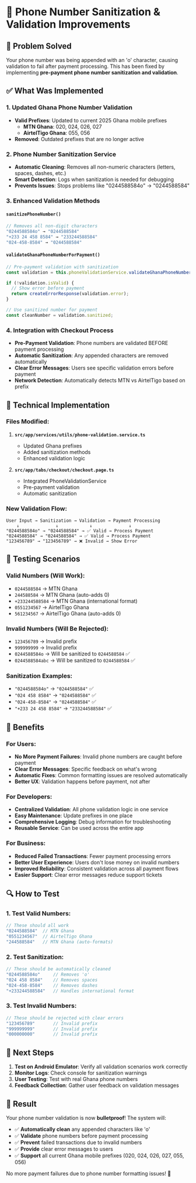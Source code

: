 # 📱 Phone Number Sanitization & Validation Improvements

## 🎯 **Problem Solved**
Your phone number was being appended with an 'o' character, causing validation to fail after payment processing. This has been fixed by implementing **pre-payment phone number sanitization and validation**.

## ✅ **What Was Implemented**

### 1. **Updated Ghana Phone Number Validation**
- **Valid Prefixes**: Updated to current 2025 Ghana mobile prefixes
  - **MTN Ghana**: 020, 024, 026, 027
  - **AirtelTigo Ghana**: 055, 056
- **Removed**: Outdated prefixes that are no longer active

### 2. **Phone Number Sanitization Service**
- **Automatic Cleaning**: Removes all non-numeric characters (letters, spaces, dashes, etc.)
- **Smart Detection**: Logs when sanitization is needed for debugging
- **Prevents Issues**: Stops problems like "0244588584o" → "0244588584"

### 3. **Enhanced Validation Methods**

#### **`sanitizePhoneNumber()`**
```typescript
// Removes all non-digit characters
"0244588584o" → "0244588584"
"+233 24 458 8584" → "233244588584"
"024-458-8584" → "0244588584"
```

#### **`validateGhanaPhoneNumberForPayment()`**
```typescript
// Pre-payment validation with sanitization
const validation = this.phoneValidationService.validateGhanaPhoneNumberForPayment(phoneNumber);

if (!validation.isValid) {
  // Show error before payment
  return createErrorResponse(validation.error);
}

// Use sanitized number for payment
const cleanNumber = validation.sanitized;
```

### 4. **Integration with Checkout Process**
- **Pre-Payment Validation**: Phone numbers are validated BEFORE payment processing
- **Automatic Sanitization**: Any appended characters are removed automatically
- **Clear Error Messages**: Users see specific validation errors before payment
- **Network Detection**: Automatically detects MTN vs AirtelTigo based on prefix

## 🔧 **Technical Implementation**

### **Files Modified:**
1. **`src/app/services/utils/phone-validation.service.ts`**
   - Updated Ghana prefixes
   - Added sanitization methods
   - Enhanced validation logic

2. **`src/app/tabs/checkout/checkout.page.ts`**
   - Integrated PhoneValidationService
   - Pre-payment validation
   - Automatic sanitization

### **New Validation Flow:**
```
User Input → Sanitization → Validation → Payment Processing
    ↓              ↓            ↓              ↓
"0244588584o" → "0244588584" → ✅ Valid → Process Payment
"0244588584" → "0244588584" → ✅ Valid → Process Payment
"123456789" → "123456789" → ❌ Invalid → Show Error
```

## 🧪 **Testing Scenarios**

### **Valid Numbers (Will Work):**
- `0244588584` → MTN Ghana
- `244588584` → MTN Ghana (auto-adds 0)
- `+233244588584` → MTN Ghana (international format)
- `0551234567` → AirtelTigo Ghana
- `561234567` → AirtelTigo Ghana (auto-adds 0)

### **Invalid Numbers (Will Be Rejected):**
- `123456789` → Invalid prefix
- `999999999` → Invalid prefix
- `0244588584o` → Will be sanitized to `0244588584` ✅
- `0244588584abc` → Will be sanitized to `0244588584` ✅

### **Sanitization Examples:**
- `"0244588584o"` → `"0244588584"` ✅
- `"024 458 8584"` → `"0244588584"` ✅
- `"024-458-8584"` → `"0244588584"` ✅
- `"+233 24 458 8584"` → `"233244588584"` ✅

## 🚀 **Benefits**

### **For Users:**
- **No More Payment Failures**: Invalid phone numbers are caught before payment
- **Clear Error Messages**: Specific feedback on what's wrong
- **Automatic Fixes**: Common formatting issues are resolved automatically
- **Better UX**: Validation happens before payment, not after

### **For Developers:**
- **Centralized Validation**: All phone validation logic in one service
- **Easy Maintenance**: Update prefixes in one place
- **Comprehensive Logging**: Debug information for troubleshooting
- **Reusable Service**: Can be used across the entire app

### **For Business:**
- **Reduced Failed Transactions**: Fewer payment processing errors
- **Better User Experience**: Users don't lose money on invalid numbers
- **Improved Reliability**: Consistent validation across all payment flows
- **Easier Support**: Clear error messages reduce support tickets

## 🔍 **How to Test**

### **1. Test Valid Numbers:**
```typescript
// These should all work
"0244588584"  // MTN Ghana
"0551234567"  // AirtelTigo Ghana
"244588584"   // MTN Ghana (auto-formats)
```

### **2. Test Sanitization:**
```typescript
// These should be automatically cleaned
"0244588584o"     // Removes 'o'
"024 458 8584"    // Removes spaces
"024-458-8584"    // Removes dashes
"+233244588584"   // Handles international format
```

### **3. Test Invalid Numbers:**
```typescript
// These should be rejected with clear errors
"123456789"       // Invalid prefix
"999999999"       // Invalid prefix
"000000000"       // Invalid prefix
```

## 📱 **Next Steps**

1. **Test on Android Emulator**: Verify all validation scenarios work correctly
2. **Monitor Logs**: Check console for sanitization warnings
3. **User Testing**: Test with real Ghana phone numbers
4. **Feedback Collection**: Gather user feedback on validation messages

## 🎉 **Result**

Your phone number validation is now **bulletproof**! The system will:
- ✅ **Automatically clean** any appended characters like 'o'
- ✅ **Validate** phone numbers before payment processing
- ✅ **Prevent** failed transactions due to invalid numbers
- ✅ **Provide** clear error messages to users
- ✅ **Support** all current Ghana mobile prefixes (020, 024, 026, 027, 055, 056)

No more payment failures due to phone number formatting issues! 🚀
